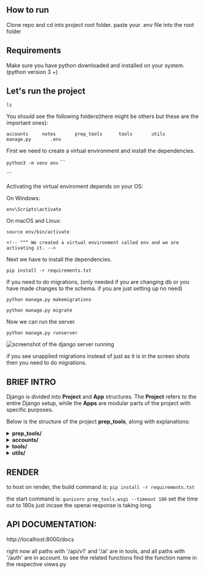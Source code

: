## How to run

Clone repo and cd into project root folder.
paste your .env file into the root folder


## Requirements
Make sure you have python downloaded and installed on your system. (python version 3 +)


## Let's run the project

```ls```

You should see the following folders(there might be others but these are the important ones):

```accounts     notes       prep_tools      tools       utils       manage.py       .env ```

First we need to create a virtual environment and install the dependencies. 

```python3 -m venv env``` ```

<!-- Create the virtual environment. -->```

Activating the virtual enviroment depends on your OS:

On Windows:

```env\Scripts\activate```

On macOS and Linux:

```source env/bin/activate``` 

```<!-- ^^^ We created a virtual environment called env and we are activating it. -->```

Next we have to install the dependencies.

```pip install -r requirements.txt```


If you need to do migrations, (only needed if you are changing db or you have made changes to the schema. if you are just setting up no need)

```python manage.py makemigrations```

```python manage.py migrate```



Now we can run the server.

```python manage.py runserver```


![screenshot of the django server running](utils/read_me/Screenshot_runserver.png)

if you see unapplied migrations instead of just as it is in the screen shots then you need to do migrations.


## BRIEF INTRO

Django is divided into **Project** and **App** structures. The **Project** refers to the entire Django setup, while the **Apps** are modular parts of the project with specific purposes.  

Below is the structure of the project **prep_tools**, along with explanations:  

<details>
<summary><b>prep_tools/</b></summary>

- **Description**: Main control for the entire project.  
  - **prep_tools/settings.py**: Project-wide settings are defined here.  
  - **prep_tools/urls.py**: Project-wide URLs/routes are defined here.  

</details>  

<details>
<summary><b>accounts/</b></summary>

- **Description**: This app deals with user accounts.  
  - **accounts/urls.py**: Contains accounts-specific URLs/routes.  
  - **accounts/views.py**: Contains views (Django's equivalent of controllers) for accounts.  

</details>  

<details>
<summary><b>tools/</b></summary>

- **Description**: Another app within the project. (Details follow the same structure as other apps.)  

</details>  

<details>
<summary><b>utils/</b></summary>

- **Description**: This contains utility functions for various tasks.  the sub folders are aptly named, e.g:
  - **open_ai/**: Contains OpenAI-related utility functions.  

</details>

## RENDER

to host on render, the build command is:
```pip install -r requirements.txt```

 the start command is:
```gunicorn prep_tools.wsgi --timeout 180``` 
set the time out to 180s just incase the openai response is taking long.


## API DOCUMENTATION:

http://localhost:8000/docs

right now all paths with '/api/v1' and '/ai' are in tools, and all paths with '/auth' are in account. to see the related functions find the function name in the respective views.py